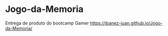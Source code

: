 # Jogo-da-Memoria
 Entrega de produto do bootcamp Gamer
 https://ibanez-juan.github.io/Jogo-da-Memoria/
